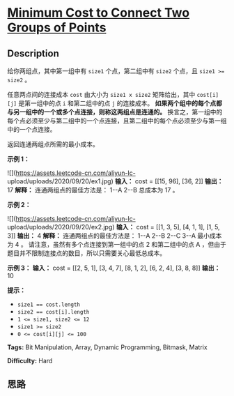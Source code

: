 # [Minimum Cost to Connect Two Groups of Points][title]

## Description

给你两组点，其中第一组中有 `size1` 个点，第二组中有 `size2` 个点，且 `size1 >= size2` 。

任意两点间的连接成本 `cost` 由大小为 `size1 x size2` 矩阵给出，其中 `cost[i][j]` 是第一组中的点 `i`
和第二组中的点 `j` 的连接成本。 **如果两个组中的每个点都与另一组中的一个或多个点连接，则称这两组点是连通的。**
换言之，第一组中的每个点必须至少与第二组中的一个点连接，且第二组中的每个点必须至少与第一组中的一个点连接。

返回连通两组点所需的最小成本。



**示例 1：**

![](https://assets.leetcode-cn.com/aliyun-lc-
upload/uploads/2020/09/20/ex1.jpg)
            **输入：** cost = [[15, 96], [36, 2]]    **输出：** 17    **解释：** 连通两组点的最佳方法是：    1--A    2--B    总成本为 17 。    

**示例 2：**

![](https://assets.leetcode-cn.com/aliyun-lc-
upload/uploads/2020/09/20/ex2.jpg)
            **输入：** cost = [[1, 3, 5], [4, 1, 1], [1, 5, 3]]    **输出：** 4    **解释：** 连通两组点的最佳方法是：    1--A    2--B    2--C    3--A    最小成本为 4 。    请注意，虽然有多个点连接到第一组中的点 2 和第二组中的点 A ，但由于题目并不限制连接点的数目，所以只需要关心最低总成本。

**示例 3：**
            **输入：** cost = [[2, 5, 1], [3, 4, 7], [8, 1, 2], [6, 2, 4], [3, 8, 8]]    **输出：** 10    



**提示：**

  * `size1 == cost.length`
  * `size2 == cost[i].length`
  * `1 <= size1, size2 <= 12`
  * `size1 >= size2`
  * `0 <= cost[i][j] <= 100`


**Tags:** Bit Manipulation, Array, Dynamic Programming, Bitmask, Matrix

**Difficulty:** Hard

## 思路

[title]: https://leetcode-cn.com/problems/minimum-cost-to-connect-two-groups-of-points
